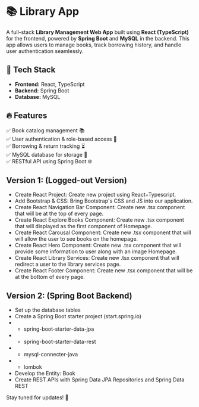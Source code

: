 # 📚 Library App

A full-stack **Library Management Web App** built using **React (TypeScript)** for the frontend, powered by **Spring Boot** and **MySQL** in the backend. This app allows users to manage books, track borrowing history, and handle user authentication seamlessly.

## 🚀 Tech Stack

- **Frontend:** React, TypeScript
- **Backend:** Spring Boot
- **Database:** MySQL

## 🔥 Features

✅ Book catalog management 📚  
✅ User authentication & role-based access 🔐  
✅ Borrowing & return tracking ⏳  
✅ MySQL database for storage 💾  
✅ RESTful API using Spring Boot 🌐

## Version 1: (Logged-out Version)

- Create React Project: Create new project using React+Typescript.
- Add Bootstrap & CSS: Bring Bootstrap's CSS and JS into our application.
- Create React Navigation Bar Component: Create new .tsx component that will be at the top of every page.
- Create React Explore Books Component: Create new .tsx component that will displayed as the first component of Homepage.
- Create React Carousal Component: Create new .tsx component that will will allow the user to see books on the homepage.
- Create React Hero Component: Create new .tsx component that will provide some information to user along with an image Homepage.
- Create React Library Services: Create new .tsx component that will redirect a user to the library services page.
- Create React Footer Component: Create new .tsx component that will be at the bottom of every page.

## Version 2: (Spring Boot Backend)

- Set up the database tables
- Create a Spring Boot starter project (start.spring.io)
- - spring-boot-starter-data-jpa
- - spring-boot-starter-data-rest
- - mysql-connecter-java
- - lombok
- Develop the Entity: Book
- Create REST APIs with Spring Data JPA Repositories and Spring Data REST

Stay tuned for updates! 🚀
